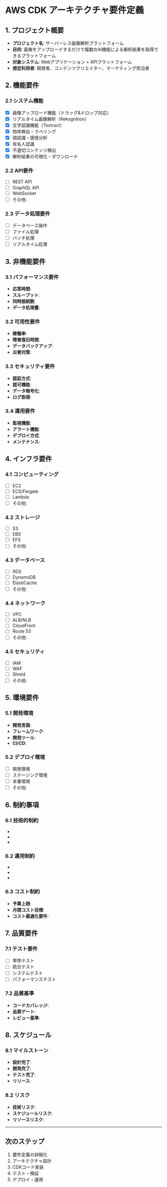 # AWS CDK アーキテクチャ要件定義

## 1. プロジェクト概要
- **プロジェクト名**: サーバーレス画像解析プラットフォーム
- **目的**: 画像をアップロードするだけで複数のAI機能による解析結果を取得できるプラットフォーム
- **対象システム**: Webアプリケーション + APIプラットフォーム
- **想定利用者**: 開発者、コンテンツクリエイター、マーケティング担当者

## 2. 機能要件

### 2.1 システム機能
- [x] 画像アップロード機能（ドラッグ&ドロップ対応）
- [x] リアルタイム画像解析（Rekognition）
- [x] 文字認識機能（Textract）
- [x] 物体検出・ラベリング
- [x] 顔認識・感情分析
- [x] 有名人認識
- [x] 不適切コンテンツ検出
- [x] 解析結果の可視化・ダウンロード

### 2.2 API要件
- [ ] REST API
- [ ] GraphQL API
- [ ] WebSocket
- [ ] その他:

### 2.3 データ処理要件
- [ ] データベース操作
- [ ] ファイル処理
- [ ] バッチ処理
- [ ] リアルタイム処理

## 3. 非機能要件

### 3.1 パフォーマンス要件
- **応答時間**: 
- **スループット**: 
- **同時接続数**: 
- **データ処理量**: 

### 3.2 可用性要件
- **稼働率**: 
- **障害復旧時間**: 
- **データバックアップ**: 
- **災害対策**: 

### 3.3 セキュリティ要件
- **認証方式**: 
- **認可機能**: 
- **データ暗号化**: 
- **ログ取得**: 

### 3.4 運用要件
- **監視機能**: 
- **アラート機能**: 
- **デプロイ方式**: 
- **メンテナンス**: 

## 4. インフラ要件

### 4.1 コンピューティング
- [ ] EC2
- [ ] ECS/Fargate
- [ ] Lambda
- [ ] その他:

### 4.2 ストレージ
- [ ] S3
- [ ] EBS
- [ ] EFS
- [ ] その他:

### 4.3 データベース
- [ ] RDS
- [ ] DynamoDB
- [ ] ElastiCache
- [ ] その他:

### 4.4 ネットワーク
- [ ] VPC
- [ ] ALB/NLB
- [ ] CloudFront
- [ ] Route 53
- [ ] その他:

### 4.5 セキュリティ
- [ ] IAM
- [ ] WAF
- [ ] Shield
- [ ] その他:

## 5. 環境要件

### 5.1 開発環境
- **開発言語**: 
- **フレームワーク**: 
- **開発ツール**: 
- **CI/CD**: 

### 5.2 デプロイ環境
- [ ] 開発環境
- [ ] ステージング環境
- [ ] 本番環境
- [ ] その他:

## 6. 制約事項

### 6.1 技術的制約
- 
- 
- 

### 6.2 運用制約
- 
- 
- 

### 6.3 コスト制約
- **予算上限**: 
- **月間コスト目標**: 
- **コスト最適化要件**: 

## 7. 品質要件

### 7.1 テスト要件
- [ ] 単体テスト
- [ ] 統合テスト
- [ ] システムテスト
- [ ] パフォーマンステスト

### 7.2 品質基準
- **コードカバレッジ**: 
- **品質ゲート**: 
- **レビュー基準**: 

## 8. スケジュール

### 8.1 マイルストーン
- **設計完了**: 
- **開発完了**: 
- **テスト完了**: 
- **リリース**: 

### 8.2 リスク
- **技術リスク**: 
- **スケジュールリスク**: 
- **リソースリスク**: 

---

## 次のステップ
1. 要件定義の詳細化
2. アーキテクチャ設計
3. CDKコード実装
4. テスト・検証
5. デプロイ・運用
